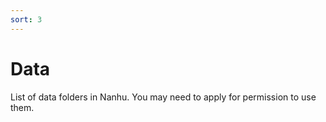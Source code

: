 ```yaml
---
sort: 3
---
```

# Data 

List of data folders in Nanhu. You may need to apply for permission to use them. 
